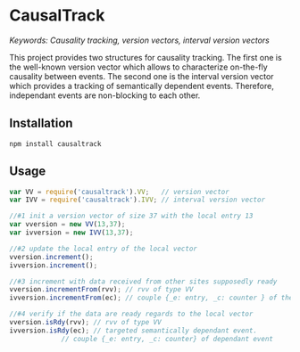 # CausalTrack

<i>Keywords: Causality tracking, version vectors, interval version vectors </i>

This project provides two structures for causality tracking. The first one is
the well-known version vector which allows to characterize on-the-fly causality
between events. The second one is the interval version vector which provides a
tracking of semantically dependent events. Therefore, independant events are
non-blocking to each other.

## Installation

	npm install causaltrack

## Usage

```js
var VV = require('causaltrack').VV;   // version vector
var IVV = require('causaltrack').IVV; // interval version vector

//#1 init a version vector of size 37 with the local entry 13
var vversion = new VV(13,37);
var ivversion = new IVV(13,37);

//#2 update the local entry of the local vector
vversion.increment();
ivversion.increment();

//#3 increment with data received from other sites supposedly ready
vversion.incrementFrom(rvv); // rvv of type VV
ivversion.incrementFrom(ec); // couple {_e: entry, _c: counter } of the sender

//#4 verify if the data are ready regards to the local vector
vversion.isRdy(rvv); // rvv of type VV
ivversion.isRdy(ec); // targeted semantically dependant event.
		     // couple {_e: entry, _c: counter} of dependant event
```
